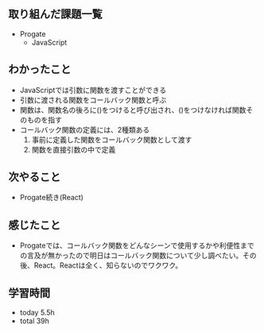 ## 取り組んだ課題一覧
- Progate
  - JavaScript
## わかったこと
- JavaScriptでは引数に関数を渡すことができる
- 引数に渡される関数をコールバック関数と呼ぶ
- 関数は、関数名の後ろに()をつけると呼び出され、()をつけなければ関数そのものを指す
- コールバック関数の定義には、2種類ある
  1. 事前に定義した関数をコールバック関数として渡す
  2. 関数を直接引数の中で定義
## 次やること
- Progate続き(React)
## 感じたこと
- Progateでは、コールバック関数をどんなシーンで使用するかや利便性までの言及が無かったので明日はコールバック関数について少し調べたい。その後、React。Reactは全く、知らないのでワクワク。
## 学習時間
- today 5.5h
- total 39h
